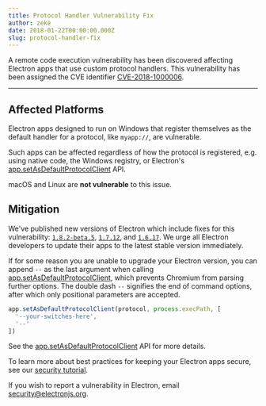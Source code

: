 ```yaml
---
title: Protocol Handler Vulnerability Fix
author: zeke
date: 2018-01-22T00:00:00.000Z
slug: protocol-handler-fix
---
```

A remote code execution vulnerability has been discovered affecting 
Electron apps that use custom protocol handlers. This vulnerability has been 
assigned the CVE identifier [CVE-2018-1000006].

---

## Affected Platforms

Electron apps designed to run on Windows that register themselves as the default 
handler for a protocol, like `myapp://`, are vulnerable.

Such apps can be affected regardless of how the protocol is registered, e.g.
using native code, the Windows registry, or Electron's 
[app.setAsDefaultProtocolClient] API.

macOS and Linux are **not vulnerable** to this issue.

## Mitigation

We've published new versions of Electron which include fixes for 
this vulnerability: 
[`1.8.2-beta.5`](https://github.com/electron/electron/releases/tag/v1.8.2-beta.5),
[`1.7.12`](https://github.com/electron/electron/releases/tag/v1.7.12),
and [`1.6.17`](https://github.com/electron/electron/releases/tag/v2.6.17).
We urge all Electron developers to update their apps to the latest stable 
version immediately.

If for some reason you are unable to upgrade your Electron version,
you can append `--` as the last argument when calling [app.setAsDefaultProtocolClient],
which prevents Chromium from parsing further options.
The double dash `--` signifies the end of command options,
after which only positional parameters are accepted.

```js
app.setAsDefaultProtocolClient(protocol, process.execPath, [
  '--your-switches-here',
  '--'
])
```

See the [app.setAsDefaultProtocolClient] API for more details.

To learn more about best practices for keeping your Electron apps secure,
see our [security tutorial].

If you wish to report a vulnerability in Electron, email 
security@electronjs.org.

[security tutorial]: https://electronjs.org/docs/tutorial/security
[app.setAsDefaultProtocolClient]: https://electronjs.org/docs/api/app#appsetasdefaultprotocolclientprotocol-path-args-macos-windows
[CVE-2018-1000006]: https://cve.mitre.org/cgi-bin/cvename.cgi?name=CVE-2018-1000006
